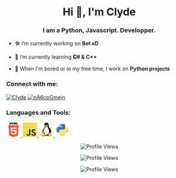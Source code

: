 <h1 align="center">Hi 👋, I'm Clyde</h1>
<h3 align="center">I am a Python, Javascript. Developper.</h3>

- 🛠️ I’m currently working on **Bot xD**

- 🌱 I’m currently learning **𝐂# & C++**

- 🚀 When I'm bored or in my free time, I work on **Python projects**


<h3 align="left">Connect with me:</h3>
<p align="left">
<a href="https://youtube.com/channel/UC4vJgHvruxP7fq-Fyoegz3A" target="blank"><img align="center" src="https://raw.githubusercontent.com/rahuldkjain/github-profile-readme-generator/master/src/images/icons/Social/youtube.svg" alt="Clyde" height="30" width="40" /></a>
<a href="https://discord.gg/Wz7UdFNhaY" target="blank"><img align="center" src="https://raw.githubusercontent.com/rahuldkjain/github-profile-readme-generator/master/src/images/icons/Social/discord.svg" alt="nA6cpGmejn" height="30" width="40" /></a>
</p>

<h3 align="left">Languages and Tools:</h3>
 <a href="https://www.w3.org/html/" target="_blank" rel="noreferrer"> <img src="https://raw.githubusercontent.com/devicons/devicon/master/icons/html5/html5-original-wordmark.svg" alt="html5" width="40" height="40"/> </a> <a href="https://developer.mozilla.org/en-US/docs/Web/JavaScript" target="_blank" rel="noreferrer"> <img src="https://raw.githubusercontent.com/devicons/devicon/master/icons/javascript/javascript-original.svg" alt="javascript" width="40" height="40"/> </a> <a href="https://www.linux.org/" target="_blank" rel="noreferrer"> <img src="https://raw.githubusercontent.com/devicons/devicon/master/icons/linux/linux-original.svg" alt="linux" width="40" height="40"/> </a> <a href="https://www.python.org" target="_blank" rel="noreferrer"> <img src="https://raw.githubusercontent.com/devicons/devicon/master/icons/python/python-original.svg" alt="python" width="40" height="40"/> </a> </p>

<p align="center">
  <img src="https://api.visitorbadge.io/api/VisitorHit?user=clydedcc&countColorcountColor&countColor=%23FF0000" alt="Profile Views">
</p>
<p align="center">
  <img src="https://img.shields.io/github/followers/clydedc?color=FF0000&style=for-the-badge&logo=github&label=Follow" alt="Profile Views">
</p>
<p align="center">
  <img src="https://img.shields.io/github/stars/clydedc?color=FF0000&style=for-the-badge&logo=github&label=Star" alt="Profile Views">
</p>
